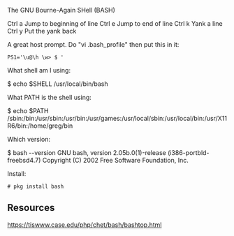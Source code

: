 
The GNU Bourne-Again SHell (BASH)


Ctrl a		Jump to beginning of line
Ctrl e		Jump to end of line
Ctrl k		Yank a line
Ctrl y		Put the yank back

A great host prompt. Do "vi .bash_profile" then put this in it:

	PS1='\u@\h \w> $ '

What shell am I using:

$ echo $SHELL
/usr/local/bin/bash

What PATH is the shell using:

$ echo $PATH
/sbin:/bin:/usr/sbin:/usr/bin:/usr/games:/usr/local/sbin:/usr/local/bin:/usr/X11R6/bin:/home/greg/bin

Which version:

$ bash --version
GNU bash, version 2.05b.0(1)-release (i386-portbld-freebsd4.7)
Copyright (C) 2002 Free Software Foundation, Inc.

Install:

	# pkg install bash





Resources
---------
https://tiswww.case.edu/php/chet/bash/bashtop.html
